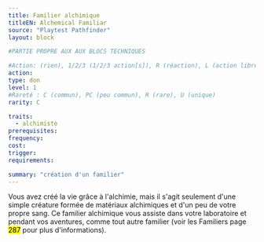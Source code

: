 ```yaml
---
title: Familier alchimique
titleEN: Alchemical Familiar
source: "Playtest Pathfinder"
layout: block

#PARTIE PROPRE AUX AUX BLOCS TECHNIQUES

#Action: (rien), 1/2/3 (1/2/3 action[s]), R (réaction), L (action libre)
action: 
type: don
level: 1
#Rareté : C (commun), PC (peu commun), R (rare), U (unique)
rarity: C

traits:
  - alchimiste
prerequisites:
frequency: 
cost:
trigger: 
requirements:

summary: "création d'un familier"
---
```


Vous avez créé la vie grâce à l'alchimie, mais il s'agit seulement d'une simple créature formée de matériaux alchimiques et d'un peu de votre propre sang. Ce familier alchimique vous assiste dans votre laboratoire et pendant vos aventures, comme tout autre familier (voir les Familiers page <mark>287</mark> pour plus d'informations).